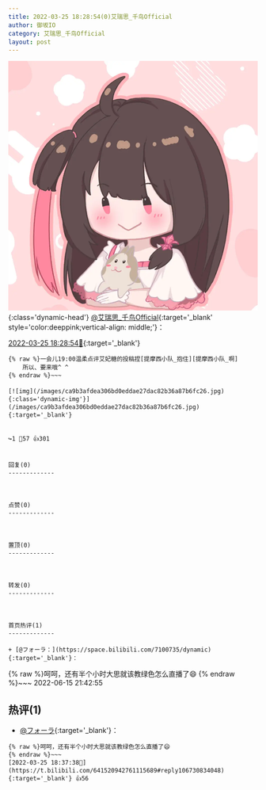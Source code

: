 ```yaml
---
title: 2022-03-25 18:28:54(0)艾瑞思_千鸟Official
author: 御坂IO
category: 艾瑞思_千鸟Official
layout: post
---
```


![img](/images/7e08840c56f251de28bdf766b647bd5fe9a5d50a.jpg){:class='dynamic-head'}
[@艾瑞思_千鸟Official](https://space.bilibili.com/1090010845/dynamic){:target='_blank' style='color:deeppink;vertical-align: middle;'}：

[2022-03-25 18:28:54🔗](https://t.bilibili.com/641520942761115689){:target='_blank'}

~~~
{% raw %}一会儿19:00温柔点评艾妃糖的投稿捏[提摩西小队_抱住][提摩西小队_啊]
    所以、要来哦^ ^
{% endraw %}~~~

[![img](/images/ca9b3afdea306bd0eddae27dac82b36a87b6fc26.jpg){:class='dynamic-img'}](/images/ca9b3afdea306bd0eddae27dac82b36a87b6fc26.jpg){:target='_blank'}


↪️1 💬57 👍301


回复(0)
-------------



点赞(0)
-------------



置顶(0)
-------------



转发(0)
-------------



首页热评(1)
-------------

+ [@フォーラ：](https://space.bilibili.com/7100735/dynamic){:target='_blank'}：
~~~
{% raw %}呵呵，还有半个小时大思就该教绿色怎么直播了😄
{% endraw %}~~~
2022-06-15 21:42:55


热评(1)
-------------

+ [@フォーラ](https://space.bilibili.com/7100735/dynamic){:target='_blank'}：
~~~
{% raw %}呵呵，还有半个小时大思就该教绿色怎么直播了😄
{% endraw %}~~~
[2022-03-25 18:37:38🔗](https://t.bilibili.com/641520942761115689#reply106730834048){:target='_blank'} 👍56


